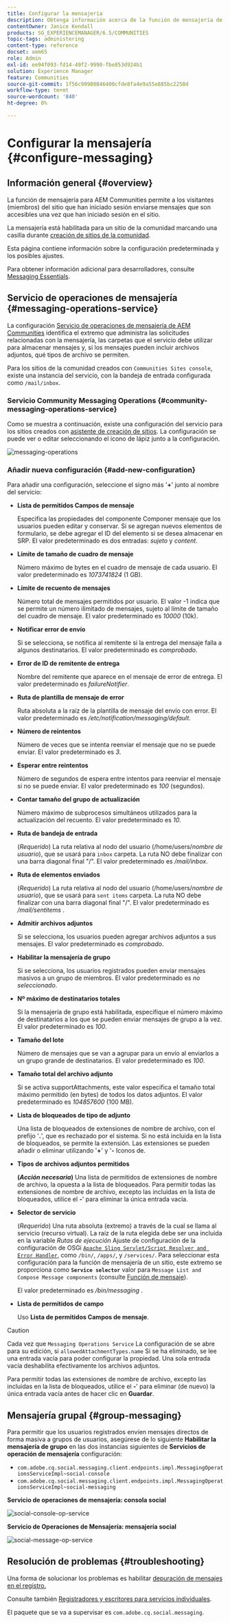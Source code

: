 ```yaml
---
title: Configurar la mensajería
description: Obtenga información acerca de la función de mensajería de AEM Communities que permite a los visitantes (miembros) del sitio que han iniciado sesión enviarse mensajes entre sí.
contentOwner: Janice Kendall
products: SG_EXPERIENCEMANAGER/6.5/COMMUNITIES
topic-tags: administering
content-type: reference
docset: aem65
role: Admin
exl-id: ee94f093-fd14-49f2-9990-fbe853d924b1
solution: Experience Manager
feature: Communities
source-git-commit: 1f56c99980846400cfde8fa4e9a55e885bc2258d
workflow-type: tm+mt
source-wordcount: '840'
ht-degree: 0%

---
```


# Configurar la mensajería {#configure-messaging}

## Información general {#overview}

La función de mensajería para AEM Communities permite a los visitantes (miembros) del sitio que han iniciado sesión enviarse mensajes que son accesibles una vez que han iniciado sesión en el sitio.

La mensajería está habilitada para un sitio de la comunidad marcando una casilla durante [creación de sitios de la comunidad](/help/communities/sites-console.md).

Esta página contiene información sobre la configuración predeterminada y los posibles ajustes.

Para obtener información adicional para desarrolladores, consulte [Messaging Essentials](/help/communities/essentials-messaging.md).

## Servicio de operaciones de mensajería {#messaging-operations-service}

La configuración [Servicio de operaciones de mensajería de AEM Communities](https://localhost:4502/system/console/configMgr/com.adobe.cq.social.messaging.client.endpoints.impl.MessagingOperationsServiceImpl) identifica el extremo que administra las solicitudes relacionadas con la mensajería, las carpetas que el servicio debe utilizar para almacenar mensajes y, si los mensajes pueden incluir archivos adjuntos, qué tipos de archivo se permiten.

Para los sitios de la comunidad creados con `Communities Sites console`, existe una instancia del servicio, con la bandeja de entrada configurada como `/mail/inbox`.

### Servicio Community Messaging Operations {#community-messaging-operations-service}

Como se muestra a continuación, existe una configuración del servicio para los sitios creados con [asistente de creación de sitios](/help/communities/sites-console.md). La configuración se puede ver o editar seleccionando el icono de lápiz junto a la configuración.

![messaging-operations](assets/messaging-operations.png)

### Añadir nueva configuración {#add-new-configuration}

Para añadir una configuración, seleccione el signo más &#39;**+**&#39; junto al nombre del servicio:

* **Lista de permitidos Campos de mensaje**

  Especifica las propiedades del componente Componer mensaje que los usuarios pueden editar y conservar. Si se agregan nuevos elementos de formulario, se debe agregar el ID del elemento si se desea almacenar en SRP. El valor predeterminado es dos entradas: *sujeto* y *content*.

* **Límite de tamaño de cuadro de mensaje**

  Número máximo de bytes en el cuadro de mensaje de cada usuario. El valor predeterminado es *1073741824* (1 GB).

* **Límite de recuento de mensajes**

  Número total de mensajes permitidos por usuario. El valor -1 indica que se permite un número ilimitado de mensajes, sujeto al límite de tamaño del cuadro de mensaje. El valor predeterminado es *10000* (10k).

* **Notificar error de envío**

  Si se selecciona, se notifica al remitente si la entrega del mensaje falla a algunos destinatarios. El valor predeterminado es *comprobado*.

* **Error de ID de remitente de entrega**

  Nombre del remitente que aparece en el mensaje de error de entrega. El valor predeterminado es *failureNotifier*.

* **Ruta de plantilla de mensaje de error**

  Ruta absoluta a la raíz de la plantilla de mensaje del envío con error. El valor predeterminado es */etc/notification/messaging/default*.

* **Número de reintentos**

  Número de veces que se intenta reenviar el mensaje que no se puede enviar. El valor predeterminado es *3*.

* **Esperar entre reintentos**

  Número de segundos de espera entre intentos para reenviar el mensaje si no se puede enviar. El valor predeterminado es *100* (segundos).

* **Contar tamaño del grupo de actualización**

  Número máximo de subprocesos simultáneos utilizados para la actualización del recuento. El valor predeterminado es *10*.

* **Ruta de bandeja de entrada**

  (*Requerido*) La ruta relativa al nodo del usuario (/home/users/*nombre de usuario*), que se usará para `inbox` carpeta. La ruta NO debe finalizar con una barra diagonal final &quot;/&quot;. El valor predeterminado es */mail/inbox*.

* **Ruta de elementos enviados**

  (*Requerido*) La ruta relativa al nodo del usuario (/home/users/*nombre de usuario*), que se usará para `sent items` carpeta. La ruta NO debe finalizar con una barra diagonal final &quot;/&quot;. El valor predeterminado es */mail/sentitems* .

* **Admitir archivos adjuntos**

  Si se selecciona, los usuarios pueden agregar archivos adjuntos a sus mensajes. El valor predeterminado es *comprobado*.

* **Habilitar la mensajería de grupo**

  Si se selecciona, los usuarios registrados pueden enviar mensajes masivos a un grupo de miembros. El valor predeterminado es *no seleccionado*.

* **Nº máximo de destinatarios totales**

  Si la mensajería de grupo está habilitada, especifique el número máximo de destinatarios a los que se pueden enviar mensajes de grupo a la vez. El valor predeterminado es *100*.

* **Tamaño del lote**

  Número de mensajes que se van a agrupar para un envío al enviarlos a un grupo grande de destinatarios. El valor predeterminado es *100*.

* **Tamaño total del archivo adjunto**

  Si se activa supportAttachments, este valor especifica el tamaño total máximo permitido (en bytes) de todos los datos adjuntos. El valor predeterminado es *104857600* (100 MB).

* **Lista de bloqueados de tipo de adjunto**

  Una lista de bloqueados de extensiones de nombre de archivo, con el prefijo &#39;**.**&#39;, que es rechazado por el sistema. Si no está incluida en la lista de bloqueados, se permite la extensión. Las extensiones se pueden añadir o eliminar utilizando &#39;**+**&#39; y &#39;**-** Iconos de.

* **Tipos de archivos adjuntos permitidos**

  **(*Acción necesaria*)** Una lista de permitidos de extensiones de nombre de archivo, la opuesta a la lista de bloqueados. Para permitir todas las extensiones de nombre de archivo, excepto las incluidas en la lista de bloqueados, utilice el **-**&#39; para eliminar la única entrada vacía.

* **Selector de servicio**

  (*Requerido*) Una ruta absoluta (extremo) a través de la cual se llama al servicio (recurso virtual). La raíz de la ruta elegida debe ser una incluida en la variable *Rutas de ejecución* Ajuste de configuración de la configuración de OSGi [`Apache Sling Servlet/Script Resolver and Error Handler`](https://localhost:4502/system/console/configMgr/org.apache.sling.servlets.resolver.SlingServletResolver), como `/bin/`, `/apps/`, y `/services/`. Para seleccionar esta configuración para la función de mensajería de un sitio, este extremo se proporciona como **`Service selector`** valor para `Message List and Compose Message components` (consulte [Función de mensaje](/help/communities/configure-messaging.md)).

  El valor predeterminado es */bin/messaging* .

* **Lista de permitidos de campo**

  Uso **Lista de permitidos Campos de mensaje**.

>[!CAUTION]
>
>Cada vez que `Messaging Operations Service` La configuración de se abre para su edición, si `allowedAttachmentTypes.name` Si se ha eliminado, se lee una entrada vacía para poder configurar la propiedad. Una sola entrada vacía deshabilita efectivamente los archivos adjuntos.
>
>Para permitir todas las extensiones de nombre de archivo, excepto las incluidas en la lista de bloqueados, utilice el **-**&#39; para eliminar (de nuevo) la única entrada vacía antes de hacer clic en **Guardar**.

## Mensajería grupal {#group-messaging}

Para permitir que los usuarios registrados envíen mensajes directos de forma masiva a grupos de usuarios, asegúrese de lo siguiente **Habilitar la mensajería de grupo** en las dos instancias siguientes de **Servicios de operación de mensajería** configuración:

* `com.adobe.cq.social.messaging.client.endpoints.impl.MessagingOperationsServiceImpl~social-console`
* `com.adobe.cq.social.messaging.client.endpoints.impl.MessagingOperationsServiceImpl~social-messaging`

**Servicio de operaciones de mensajería: consola social**

![social-console-op-service](assets/social-console-op-service.png)

**Servicio de Operaciones de Mensajería: mensajería social**

![social-message-op-service](assets/social-message-op-service.png)

## Resolución de problemas {#troubleshooting}

Una forma de solucionar los problemas es habilitar [depuración de mensajes en el registro.](/help/sites-administering/troubleshooting.md)

Consulte también [Registradores y escritores para servicios individuales](/help/sites-deploying/configure-logging.md#loggers-and-writers-for-individual-services).

El paquete que se va a supervisar es `com.adobe.cq.social.messaging`.
